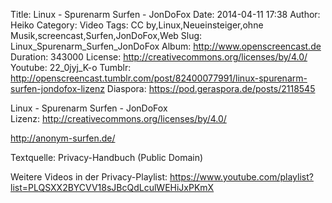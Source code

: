 Title: Linux - Spurenarm Surfen - JonDoFox
Date: 2014-04-11 17:38
Author: Heiko
Category: Video
Tags: CC by,Linux,Neueinsteiger,ohne Musik,screencast,Surfen,JonDoFox,Web
Slug: Linux_Spurenarm_Surfen_JonDoFox
Album: http://www.openscreencast.de
Duration: 343000
License: http://creativecommons.org/licenses/by/4.0/
Youtube: 22_0jyj_K-o
Tumblr: http://openscreencast.tumblr.com/post/82400077991/linux-spurenarm-surfen-jondofox-lizenz
Diaspora: https://pod.geraspora.de/posts/2118545

Linux - Spurenarm Surfen - JonDoFox  
Lizenz: <http://creativecommons.org/licenses/by/4.0/>  
  
<http://anonym-surfen.de/>  
  
Textquelle: Privacy-Handbuch (Public Domain)  
  
Weitere Videos in der Privacy-Playlist:
<https://www.youtube.com/playlist?list=PLQSXX2BYCVV18sJBcQdLculWEHiJxPKmX>  
  

